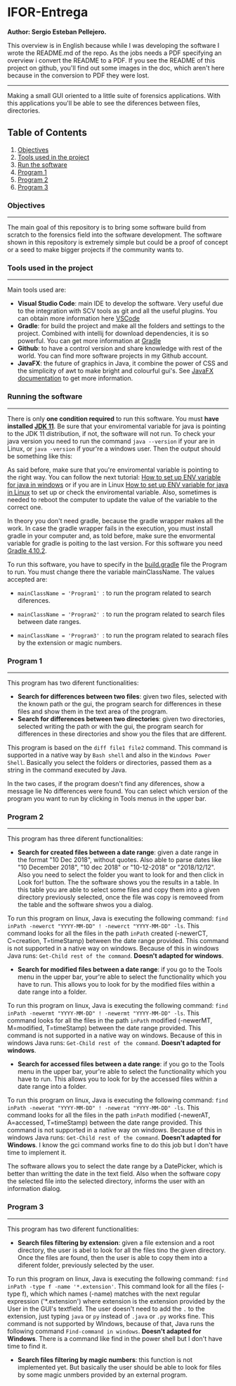 # IFOR-Entrega

**Author: Sergio Esteban Pellejero.**

This overview is in English because while I was developing the software I wrote the README.md of the repo. As the jobs needs a PDF specifying an overview i convert the README to a PDF. If you see the README of this project on github, you'll find out some images in the doc, which aren't here because in the conversion to PDF they were lost. 

---

Making a small GUI oriented to a little suite of forensics applications. With this applications you'll be able to see the diferences between files, directories.

## Table of Contents

1. [Objectives](#-objectives)
2. [Tools used in the project](#-tools-used-in-the-project)
3. [Run the software](#-running-the-software)
4. [Program 1](#-program-1)
5. [Program 2](#-program-2)
6. [Program 3](#-program-3)

### Objectives
---
The main goal of this repository is to bring some software build from scratch to the forensics field into the software development. The software shown in this repository is extremely simple but could be a proof of concept or a seed to make bigger projects if the community wants to. 

### Tools used in the project
---

Main tools used are:

- **Visual Studio Code**: main IDE to develop the software. Very useful due to the integration with SCV tools as git and all the useful plugins. You can obtain more information here [VSCode](https://code.visualstudio.com/)
- **Gradle**: for build the project and make all the folders and settings to the project. Combined with intellij for download dependencies, it is so powerful. You can get more information at [Gradle](https://gradle.org/)
- **Github**: to have a control version and share knowledge with rest of the world. You can find more software projects in my Github account. 
- **JavaFX**: the future of graphics in Java, it combine the power of CSS and the simplicity of awt to make bright and colourful gui's. See [JavaFX documentation](https://www.oracle.com/technetwork/java/javafx/documentation/index.html) to get more information. 

### Running the software
---

There is only **one condition required** to run this software. You must **have installed [JDK 11](https://www.oracle.com/technetwork/java/javase/downloads/jdk11-downloads-5066655.html)**. Be sure that your enviromental variable for java is pointing to the JDK 11 distribution, if not, the software will not run. To check your java version you need to run the command ```java --version``` if your are in Linux, or ```java -version``` if your're a windows user. Then the output should be something like this:

As said before, make sure that you're enviromental variable is pointing to the right way. You can follow the next tutorial: [How to set up ENV variable for java in windows](https://www.thewindowsclub.com/set-java_home-in-windows-10) or if you are in Linux [How to set up ENV variable for java in Linux](https://askubuntu.com/questions/175514/how-to-set-java-home-for-java) to set up or check the enviromental variable. Also, sometimes is needed to reboot the computer to update the value of the variable to the correct one. 



In theory you don't need gradle, because the gradle wrapper makes all the work. In case the gradle wrapper fails in the execution, you must install gradle in your computer and, as told before, make sure the envormental variable for gradle is poiting to the last version. For this software you need [Gradle 4.10.2](https://gradle.org/next-steps/?version=4.10.2&format=all). 

To run this software, you have to specify in the [build.gradle](build.gradle) file the Program to run. You must change there the variable mainClassName. The values accepted are:

- ```mainClassName = 'Program1' ```: to run the program related to search diferences.

- ```mainClassName = 'Program2' ```: to run the program related to search files between date ranges. 

- ```mainClassName = 'Program3' ```: to run the program related to searach files by the extension or magic numbers. 


### Program 1
---

This program has two diferent functionalities:
- **Search for differences between two files**: given two files, selected with the known path or the gui, the program search for differences in these files and show them in the text area of the program. 
- **Search for differences between two directories**: given two directories, selected writing the path or with the gui, the program search for differences in these directories and show you the files that are different.

This program is based on the ```diff file1 file2``` command. This command is supported in a native way by ```Bash shell``` and also in the ```Windows Power Shell```.
Basically you select the folders or directories, passed them as a string in the command executed by Java.

In the two cases, if the program doesn't find any diferences, show a message lie No differences were found. You can select which version of the program you want to run by clicking in Tools menus in the upper bar. 

### Program 2
---

This program has three diferent functionalities:
- **Search for created files between a date range**: given a date range in the format "10 Dec 2018", without quotes. Also able to parse dates like "10 December 2018", "10 dec 2018" or "10-12-2018" or "2018/12/12". Also you need to select the folder you want to look for and then click in Look for! button. The the software shows you the results in a table. In this table you are able to select some files and copy them into a given directory previously selected, once the file was copy is removeed from the table and the software shwos you a dialog.

To run this program on linux, Java is executing the following command: ```find inPath -newerct "YYYY-MM-DD" ! -newerct "YYYY-MM-DD" -ls```. This command looks for all the files in the path ```inPath``` created (-newerCT, C=creation, T=timeStamp) between the date range provided. This command is not supported in a native way on windows. Because of this in windows Java runs: ```Get-Child rest of the command```. **Doesn't adapted for windows**. 

- **Search for modified files between a date range**: if you go to the Tools menu in the upper bar, your're able to select the functionality which you have to run. This allows you to look for by the modified files within a date range into a folder. 

To run this program on linux, Java is executing the following command: ```find inPath -newermt "YYYY-MM-DD" ! -newermt "YYYY-MM-DD" -ls```. This command looks for all the files in the path ```inPath``` modified (-newerMT, M=modified, T=timeStamp) between the date range provided. This command is not supported in a native way on windows. Because of this in windows Java runs: ```Get-Child rest of the command```. **Doesn't adapted for windows**. 

- **Search for accessed files between a date range**: if you go to the Tools menu in the upper bar, your're able to select the functionality which you have to run. This allows you to look for by the accessed files within a date range into a folder. 

To run this program on linux, Java is executing the following command: ```find inPath -newerat "YYYY-MM-DD" ! -newerat "YYYY-MM-DD" -ls```. This command looks for all the files in the path ```inPath``` modified (-newerAT, A=accessed, T=timeStamp) between the date range provided. This command is not supported in a native way on windows. Because of this in windows Java runs: ```Get-Child rest of the command```. **Doesn't adapted for Windows**. I know the gci command works fine to do this job but I don't have time to implement it. 

The software allows you to select the date range by a DatePicker, which is better than writting the date in the text field. Also when the software copy the selected file into the selected directory, informs the user with an information dialog.  


### Program 3
---

This program has two diferent functionalities:
- **Search files filtering by extension**: given a file extension and a root directory, the user is abel to look for all the files tino the given directory. Once the files are found, then the user is able to copy them into a diferent folder, previously selected by the user. 

To run this program on linux, Java is executing the following command: ```find inPath -type f -name '*.extension'```. This command look for all the files (-type f), which which names (-name) matches with the next regular expression ('*.extension') where extension is the extension provided by the User in the GUI's textfield. The user doesn't need to add the `.` to the extension, just typing `java` or `py` instead of `.java` or `.py` works fine. This command is not supported by WIndows, because of that, Java runs the following command ````Find-command in windows````. **Doesn't adapted for Windows**. There is a command like find in the power shell but I don't have time to find it. 

- **Search files filtering by magic numbers**: this function is not implemented yet. But basically the user should be able to look for files by some magic unmbers provided by an external program. 
